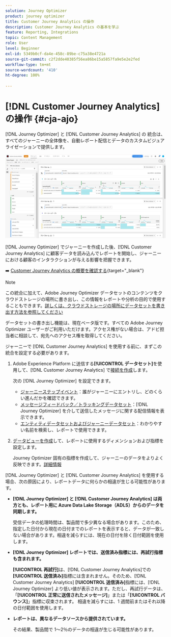 ```yaml
---
solution: Journey Optimizer
product: journey optimizer
title: Customer Journey Analytics の操作
description: Customer Journey Analytics の基本を学ぶ
feature: Reporting, Integrations
topic: Content Management
role: User
level: Beginner
exl-id: 5349b0cf-da4e-458c-89be-c75a38e4721a
source-git-commit: c2f2dde40385f56ea86be15a5857fa9e5e2e2fed
workflow-type: tm+mt
source-wordcount: '410'
ht-degree: 100%

---
```


# [!DNL Customer Journey Analytics] の操作 {#cja-ajo}


[!DNL Journey Optimizer] と [!DNL Customer Journey Analytics] の 統合は、すべてのジャーニーの全体像を、自動レポート配信とデータのカスタムビジュアライゼーションで提供します。

![](assets/cja.png)

[!DNL Journey Optimizer] でジャーニーを作成した後、[!DNL Customer Journey Analytics] に顧客データを読み込んでレポートを開始し、ジャーニーにおける顧客のインタラクションが与える影響を把握できます。

➡️ [Customer Journey Analytics の概要を確認する](https://experienceleague.adobe.com/docs/analytics-platform/using/cja-landing.html?lang=ja){target="_blank"}

>[!NOTE]
>
>この統合に加えて、Adobe Journey Optimizer データセットのコンテンツをクラウドストレージの場所に書き出し、この情報をレポートや分析の目的で使用することもできます。[詳しくは、クラウドストレージの場所にデータセットを書き出す方法を参照してください](../data/export-datasets.md)
>
>データセットの書き出し機能は、現在ベータ版です。すべての Adobe Journey Optimizer ユーザーがご利用いただけます。アクセス権がない場合は、アドビ担当者に相談して、宛先へのアクセス権を取得してください。

ジャーニーで [!DNL Customer Journey Analytics] を使用する前に、まずこの統合を設定する必要があります。

1. Adobe Experience Platform に送信する&#x200B;**[!UICONTROL データセット]**&#x200B;を使用して、[!DNL Customer Journey Analytics] で[接続を作成](https://experienceleague.adobe.com/docs/analytics-platform/using/cja-connections/create-connection.html?lang=ja)します。

   次の [!DNL Journey Optimizer] を設定できます。
   * [ジャーニーステップイベント](../data/datasets-query-examples.md#journey-step-event)：誰がジャーニーにエントリし、どのくらい進んだかを確認できます。
   * [メッセージフィードバック／トラッキングデータセット](../data/datasets-query-examples.md#message-feedback-event-dataset)：[!DNL Journey Optimizer] を介して送信したメッセージに関する配信情報を表示できます。
   * [エンティティデータセットおよびジャーニーデータセット](../data/datasets-query-examples.md#entity-dataset)：わかりやすい名前を検索し、レポートで使用できます。

1. [データビューを作成](https://experienceleague.adobe.com/docs/analytics-platform/using/cja-dataviews/create-dataview.html?lang=ja)して、レポートに使用するディメンションおよび指標を設定します。

   Journey Optimizer 固有の指標を作成して、ジャーニーのデータをよりよく反映できます。[詳細情報](https://experienceleague.adobe.com/docs/analytics-platform/using/integrations/ajo.html?lang=ja#configure-the-data-view-to-accommodate-journey-optimizer-dimensions-and-metrics)

[!DNL Journey Optimizer] と [!DNL Customer Journey Analytics] を使用する場合、次の原因により、レポートデータに何らかの相違が生じる可能性があります。

* **[!DNL Journey Optimizer] と [!DNL Customer Journey Analytics] は両方とも、レポート用に Azure Data Lake Storage（ADLS）からのデータを同期します。**

  受信データの処理時間は、製品間で多少異なる場合があります。このため、指定した日付から現在の日付までのレポートを表示すると、データが一致しない場合があります。相違を減らすには、現在の日付を除く日付範囲を使用します。

* **[!DNL Journey Optimizer] レポートでは、送信済み指標には、再試行指標も含まれます。**

  **[!UICONTROL 再試行]**&#x200B;は、[!DNL Customer Journey Analytics]での&#x200B;**[!UICONTROL 送信済み]**&#x200B;指標には含まれません。そのため、[!DNL Customer Journey Analytics] **[!UICONTROL 送信済み]**&#x200B;指標には、[!DNL Journey Optimizer] より低い値が表示されます。ただし、再試行データは、「**[!UICONTROL 正常に送信されたメッセージ]**」または「**[!UICONTROL バウンス]**」指標に収束されます。
相違を減らすには、1 週間前またはそれ以降の日付範囲を使用します。

* **レポートは、異なるデータソースから提供されています。**

  その結果、製品間で 1～2％のデータの相違が生じる可能性があります。
